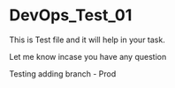 # DevOps_Test_01
This is Test file and it will help in your task.

Let me know incase you have any question

Testing adding branch - Prod
